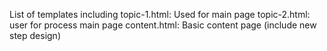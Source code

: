 List of templates including
topic-1.html: Used for main page
topic-2.html: user for process main page
content.html: Basic content page (include new step design)
